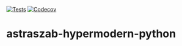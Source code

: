 [![Tests](https://github.com/astraszab/astraszab-hypermodern-python/workflows/Tests/badge.svg)](https://github.com/astraszab/astraszab-hypermodern-python/actions?workflow=Tests)
[![Codecov](https://codecov.io/gh/astraszab/astraszab-hypermodern-python/branch/master/graph/badge.svg)](https://codecov.io/gh/astraszab/astraszab-hypermodern-python)

# astraszab-hypermodern-python
